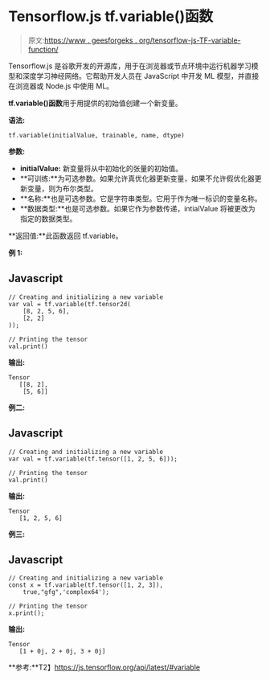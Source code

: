 # Tensorflow.js tf.variable()函数

> 原文:[https://www . geesforgeks . org/tensorflow-js-TF-variable-function/](https://www.geeksforgeeks.org/tensorflow-js-tf-variable-function/)

Tensorflow.js 是谷歌开发的开源库，用于在浏览器或节点环境中运行机器学习模型和深度学习神经网络。它帮助开发人员在 JavaScript 中开发 ML 模型，并直接在浏览器或 Node.js 中使用 ML。

**tf.variable()函数**用于用提供的初始值创建一个新变量。

**语法:**

```
tf.variable(initialValue, trainable, name, dtype)
```

**参数:**

*   **initialValue:** 新变量将从中初始化的张量的初始值。
*   **可训练:**为可选参数。如果允许真优化器更新变量，如果不允许假优化器更新变量，则为布尔类型。
*   **名称:**也是可选参数。它是字符串类型。它用于作为唯一标识的变量名称。
*   **数据类型:**也是可选参数。如果它作为参数传递，intialValue 将被更改为指定的数据类型。

**返回值:**此函数返回 tf.variable。

**例 1:**

## Javascript

```
// Creating and initializing a new variable
var val = tf.variable(tf.tensor2d(
    [8, 2, 5, 6],
    [2, 2]
));

// Printing the tensor
val.print()
```

**输出:**

```
Tensor
   [[8, 2],
    [5, 6]]
```

**例二:**

## Javascript

```
// Creating and initializing a new variable
var val = tf.variable(tf.tensor([1, 2, 5, 6]));

// Printing the tensor
val.print()
```

**输出:**

```
Tensor
   [1, 2, 5, 6]
```

**例三:**

## Javascript

```
// Creating and initializing a new variable
const x = tf.variable(tf.tensor([1, 2, 3]),
    true,"gfg",'complex64');

// Printing the tensor
x.print();
```

**输出:**

```
Tensor
   [1 + 0j, 2 + 0j, 3 + 0j]
```

**参考:**T2】https://js.tensorflow.org/api/latest/#variable